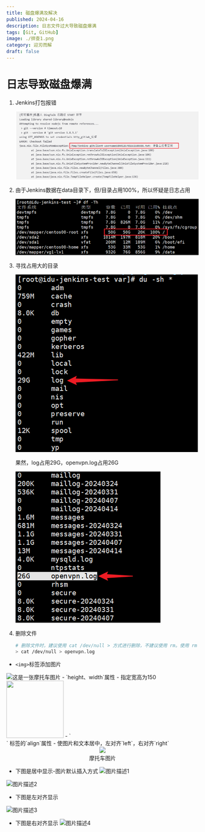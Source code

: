 ```yaml
---
title: 磁盘爆满及解决
published: 2024-04-16
description: 日志文件过大导致磁盘爆满
tags: [Git, GitHub]
image: ./排查1.png
category: 迎刃而解
draft: false
---
```


# 日志导致磁盘爆满

1. Jenkins打包报错

   ![报错](报错.png)	

2. 由于Jenkins数据在data目录下，但/目录占用100%，所以怀疑是日志占用

   ![排查1](排查1.png)	

3. 寻找占用大的目录

   ![test image size](排查2.png)

   果然，log占用29G，openvpn.log占用26G

   ![排查3](排查3.png)	

5. 删除文件

   ```sh
   # 删除文件时，建议使用 cat /dev/null > 方式进行删除，不建议使用 rm。使用 rm 方式删除的文件，可能不能被对应服务进程释放掉，该文件所占用的空间也就不会被释放。
   > cat /dev/null > openvpn.log
   ```

- `<img>`标签添加图片
<img src="https://zwxkx.oss-cn-hangzhou.aliyuncs.com/avatar1.jpeg" alt="这是一张摩托车图片">
- `height、width`属性 - 指定宽高为150
<img src="https://zwxkx.oss-cn-hangzhou.aliyuncs.com/avatar1.jpeg" width=150 height=150>
- `<div>` 标签的`align`属性 - 使图片和文本居中，左对齐`left`，右对齐`right`
<div align=center>
<img src="https://zwxkx.oss-cn-hangzhou.aliyuncs.com/avatar1.jpeg">
<br>摩托车图片</div>

- 下图是居中显示-图片默认插入方式
![图片描述1](https://zwxkx.oss-cn-hangzhou.aliyuncs.com/avatar1.jpeg)

![图片描述2](https://zwxkx.oss-cn-hangzhou.aliyuncs.com/avatar1.jpeg#pic_center)

- 下图是左对齐显示

![图片描述3](https://zwxkx.oss-cn-hangzhou.aliyuncs.com/avatar1.jpeg#pic_left)

- 下图是右对齐显示
![图片描述4](https://zwxkx.oss-cn-hangzhou.aliyuncs.com/avatar1.jpeg#pic_right)

